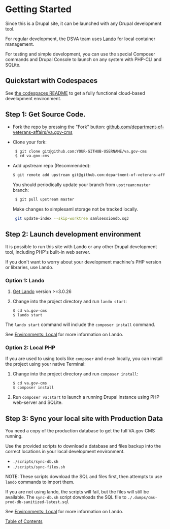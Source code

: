 # Getting Started

Since this is a Drupal site, it can be launched with any Drupal development tool.

For regular development, the DSVA team uses [Lando](https://docs.devwithlando.io/) for local container management.

For testing and simple development, you can use the special Composer commands and Drupal Console to launch on any system
with PHP-CLI and SQLite.

## Quickstart with Codespaces

See [the codespaces README](./codespaces.md) to get a fully functional cloud-based development environment.

## Step 1: Get Source Code.

- Fork the repo by pressing the "Fork" button: [github.com/department-of-veterans-affairs/va.gov-cms](https://github.com/department-of-veterans-affairs/va.gov-cms)
- Clone your fork:

  ```sh
   $ git clone git@github.com:YOUR-GITHUB-USERNAME/va.gov-cms
   $ cd va.gov-cms
  ```

* Add upstream repo (Recommended):

  ```sh
  $ git remote add upstream git@github.com:department-of-veterans-affairs/va.gov-cms.git
  ```

  You should periodically update your branch from `upstream:master` branch:

  ```sh
   $ git pull upstream master
  ```

  Make changes to simplesaml storage not be tracked locally.

  ```sh
   git update-index --skip-worktree samlsessiondb.sq3
  ```

## Step 2: Launch development environment

It is possible to run this site with Lando or any other Drupal development tool,
including PHP's built-in web server.

If you don't want to worry about your development machine's PHP version or
libraries, use Lando.

### Option 1: Lando

1. [Get Lando](https://docs.lando.dev/basics/installation.html) version >=3.0.26
2. Change into the project directory and run `lando start`:

   ```
   $ cd va.gov-cms
   $ lando start
   ```

The `lando start` command will include the `composer install` command.

See [Environments: Local](./local.md) for more information on Lando.

### Option 2: Local PHP

If you are used to using tools like `composer` and `drush` locally, you can
install the project using your native Terminal:

1. Change into the project directory and run `composer install`:

   ```
   $ cd va.gov-cms
   $ composer install
   ```

1. Run `composer va:start` to launch a running Drupal instance using PHP web-server and SQLite.

## Step 3: Sync your local site with Production Data

You need a copy of the production database to get the full VA.gov CMS running.

Use the provided scripts to download a database and files backup into the
correct locations in your local development environment.

- `./scripts/sync-db.sh`
- `./scripts/sync-files.sh`

NOTE: These scripts download the SQL and files first, then attempts to use
`lando` commands to import them.

If you are not using lando, the scripts will
fail, but the files will still be available. The `sync-db.sh` script downloads the
SQL file to `./.dumps/cms-prod-db-sanitized-latest.sql`

See [Environments: Local](./local.md) for more information on Lando.

[Table of Contents](../README.md)
